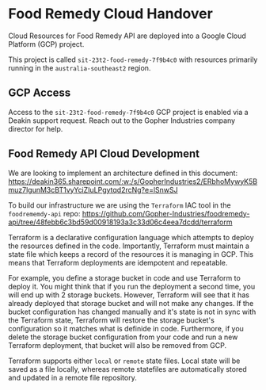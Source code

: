 # Food Remedy Cloud Handover

Cloud Resources for Food Remedy API are deployed into a Google Cloud Platform (GCP) project. 

This project is called `sit-23t2-food-remedy-7f9b4c0` with resources primarily running in the `australia-southeast2` region.

## GCP Access

Access to the `sit-23t2-food-remedy-7f9b4c0` GCP project is enabled via a Deakin support request. Reach out to the Gopher Industries company director for help.

## Food Remedy API Cloud Development

We are looking to implement an architecture defined in this document: https://deakin365.sharepoint.com/:w:/s/GopherIndustries2/ERbhoMywyK5Bmuz7lgunM3cBT1vyYciZIuLPgytqd2rcNg?e=lSnwSJ

To build our infrastructure we are using the `Terraform` IAC tool in the `foodrememdy-api` repo: https://github.com/Gopher-Industries/foodremedy-api/tree/48febb6c3bd59d00918193a3c33d06c4eea7dcdd/terraform

Terraform is a declarative configuration language which attempts to deploy the resources defined in the code. Importantly, Terraform must maintain a state file which keeps a record of the resources it is managing in GCP. This means that Terraform deployments are idempotent and repeatable. 

For example, you define a storage bucket in code and use Terraform to deploy it. You might think that if you run the deployment a second time, you will end up with 2 storage buckets. However, Terraform will see that it has already deployed that storage bucket and will not make any changes. If the bucket configuration has changed manually and it's state is not in sync with the Terraform state, Terraform will restore the storage bucket's configuration so it matches what is definide in code. Furthermore, if you delete the storage bucket configuration from your code and run a new Terraform deployment, that bucket will also be removed from GCP. 

Terraform supports either `local` or `remote` state files. Local state will be saved as a file locally, whereas remote statefiles are automatically stored and updated in a remote file repository. 
